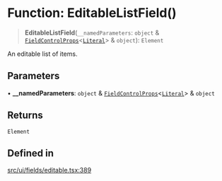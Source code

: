 # Function: EditableListField()

> **EditableListField**(`__namedParameters`: `object` & [`FieldControlProps`](../interfaces/FieldControlProps.md)\<[`Literal`](../../expressions/type-aliases/Literal.md)\> & `object`): `Element`

An editable list of items.

## Parameters

• **\_\_namedParameters**: `object` & [`FieldControlProps`](../interfaces/FieldControlProps.md)\<[`Literal`](../../expressions/type-aliases/Literal.md)\> & `object`

## Returns

`Element`

## Defined in

[src/ui/fields/editable.tsx:389](https://github.com/blacksmithgu/datacore/blob/7b0c019def7e079c43dc5dbea32d9f610e95285b/src/ui/fields/editable.tsx#L389)
